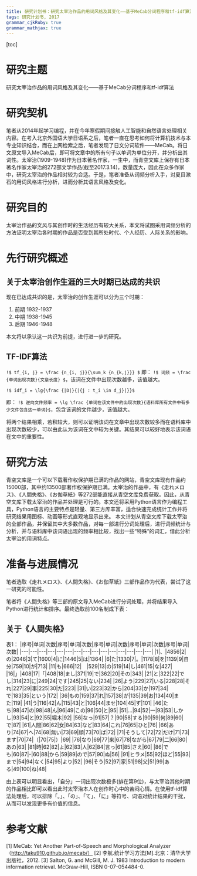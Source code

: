 ```yaml
---
title: 研究计划书：研究太宰治作品的用词风格及其变化——基于MeCab分词程序和tf-idf算法
tags: 研究计划书, 2017
grammar_cjkRuby: true
grammar_mathjax: true
---
```


[toc]

# 研究主题
研究太宰治作品的用词风格及其变化——基于MeCab分词程序和tf-idf算法

# 研究契机
笔者从2014年起学习编程，并在今年寒假期间接触人工智能和自然语言处理相关内容。在考入北京外国语大学日语系之后，笔者一直在思考如何将计算机技术与本专业知识结合，而在上网检索之后，笔者发现了日文分词软件——MeCab。将日文原文导入MeCab后，即可将文章中的所有句子以单词为单位分开，并分析出其词性。太宰治(1909-1948)作为日本著名作家，一生中，而青空文库上保存有日本著名作家太宰治的272部文学作品(截至2017.3.14)，数量庞大，因此在众多作家中，研究太宰治的作品相对较为合适。于是，笔者准备从词频分析入手，对夏目漱石的用词风格进行分析，进而分析其语言风格及变化。

# 研究目的
太宰治作品的文风与其创作时的生活经历有较大关系，本文将试图采用词频分析的方法证明太宰治各时期的作品是否受到其所处时代、个人经历、人际关系的影响。

# 先行研究概述

## 关于太宰治创作生涯的三大时期已达成的共识
现在已达成共识的是，太宰治的创作生涯可以分为三个时期：
1. 前期 1932-1937
2. 中期 1938-1945
3. 后期 1946-1948

本文将以承认这一共识为前提，进行进一步的研究。

## TF-IDF算法

`!$ tf_{i, j} = \frac {n_{i, j}}{\sum_k {n_{k,j}}} $`
即：
`!$ 词频 = \frac {单词出现次数}{文章长度} $`，该词在文件中出现次数越多，该值越大。

`!$ idf_i = \lg{\frac {|D|}{|{j : t_i \in d_j}|}}$`

即：
`!$ 逆向文件频率 = \lg \frac {单词在该文件中的出现次数}{语料库所有文件中有多少文件包含这一单词}$`，包含该词的文件越少，该值越大。

将两个结果相乘，若积较大，则可以证明该词在文章中出现次数较多而在语料库中出现次数较少，可以由此认为该词在文中较为关键。其结果可以较好地表示该词语在文中的重要性。


# 研究方法

青空文库是一个可以下载著作权保护期已满的作品的网站，青空文库现有作品约15000部，其中约13500部著作权保护期已满。太宰治的作品中，有《走れメロス》、《人間失格》、《お伽草紙》等272部能直接从青空文库免费获取。因此，从青空文库下载太宰治的作品并处理是可行的。本文还将采用Python语言作为编程工具，Python语言的主要特点是轻量、第三方库丰富，适合快速完成统计工作并将研究结果用图标、动画等形式直观地显示出来。
本文计划从青空文库下载太宰治的全部作品，并保留其中大多数作品，对每一部进行分词处理后，进行词频统计与分析，并与语料库中该词语出现的频率相比较，找出一些“特殊”的词汇，借此分析太宰治的用词特点。

# 准备与进展情况
笔者选取《走れメロス》、《人間失格》、《お伽草紙》三部作品作为代表，尝试了这一研究的可能性。

笔者将《人間失格》等三部的原文导入MeCab进行分词处理，并将结果导入Python进行统计和排序。最终选取前100名制成下表：

## 关于《人間失格》
表1：
|序号|单词|次数|序号|单词|次数|序号|单词|次数|序号|单词|次数|序号|单词|次数|
|---|---|---|---|---|---|---|---|---|---|---|---|---|---|---|
|1|、|4856|2|の|2046|3|て|1600|4|に|1446|5|は|1364|
|6|た|1330|7|。|1178|8|を|1139|9|自分|759|10|が|713|
|11|も|666|12|　|529|13|の|519|14|し|461|15|な|427|
|16|」|408|17|「|408|18|まし|371|19|で|362|20|その|343|
|21|と|322|22|でし|314|23|に|249|24|です|245|25|ない|234|
|26|よう|229|27|いる|228|28|それ|227|29|事|225|30|だ|223|
|31|い|223|32|から|204|33|か|197|34|で|183|35|という|172|
|36|もの|159|37|れ|157|38|が|135|39|お|134|40|また|119|
|41|う|116|42|ん|115|43|と|106|44|ませ|104|45|ず|101|
|46|たち|98|47|の|98|48|ん|96|49|この|96|50|と|95|
|51|…|94|52|一|93|53|しかし|93|54|と|92|55|堀木|92|
|56|なっ|91|57|？|90|58|する|90|59|何|89|60|で|87|
|61|人間|86|62|女|84|63|など|83|64|これ|76|65|ひと|76|
|66|あり|74|67|へ|74|68|無い|73|69|顔|73|70|ば|72|
|71|そうして|72|72|だけ|71|73|ます|70|74|（|70|75|）|69|
|76|なり|69|77|来|67|78|ながら|67|79|二|66|80|あの|63|
|81|時|62|82|よ|62|83|人|62|84|言っ|61|85|さえ|60|
|86|でも|60|87|-|60|88|から|59|89|ので|57|90|ぬ|56|
|91|ヒラメ|55|92|ほど|55|93|まで|54|94|なく|54|95|より|52|
|96|そう|52|97|家|51|98|父|51|99|ある|49|100|ね|48|

由上表可以明显看出，「自分」一词出现次数极多(排在第9位)，与太宰治其他时期的作品相比即可以看出此时太宰治本人在创作时心中的苦闷心情。在使用tf-idf算法处理后，可以排除「。」、「の」、「て」、「に」等符号、词语对统计结果的干扰，从而可以发现更多有价值的信息。

# 参考文献

[1] MeCab: Yet Another Part-of-Speech and Morphological Analyzer
（http://taku910.github.io/mecab/）
[2] 李航.统计学习方法[M].北京：清华大学出版社，2012.
[3] Salton, G. and McGill, M. J. 1983 Introduction to modern information retrieval. McGraw-Hill, ISBN 0-07-054484-0.


